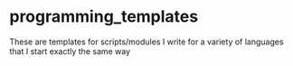 programming_templates
=====================

These are templates for scripts/modules I write for a variety of languages that I start exactly the same way
